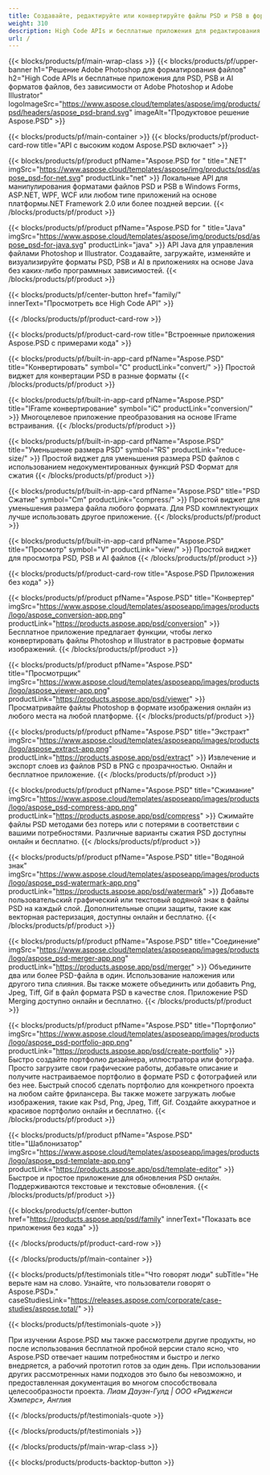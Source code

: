 ```yaml
---
title: Создавайте, редактируйте или конвертируйте файлы PSD и PSB в форматы PDF и изображений
weight: 310
description: High Code APIs и бесплатные приложения для редактирования файлов с Photoshop. Способность обновлять свойства слоя, добавить водяной знак вращения масштаба Flip Crop Gathering Raster Conversion.
url: /
---
```


{{< blocks/products/pf/main-wrap-class >}}
{{< blocks/products/pf/upper-banner h1="Решение Adobe Photoshop для форматирования файлов" h2="High Code APIs и бесплатные приложения для PSD, PSB и AI форматов файлов, без зависимости от Adobe Photoshop и Adobe Illustrator" logoImageSrc="https://www.aspose.cloud/templates/aspose/img/products/psd/headers/aspose_psd-brand.svg" imageAlt="Продуктовое решение Aspose.PSD" >}}

{{< blocks/products/pf/main-container >}}
{{< blocks/products/pf/product-card-row title="API с высоким кодом Aspose.PSD включает" >}}

{{< blocks/products/pf/product pfName="Aspose.PSD for " title=".NET" imgSrc="https://www.aspose.cloud/templates/aspose/img/products/psd/aspose_psd-for-net.svg" productLink="net" >}}
Локальные API для манипулирования форматами файлов PSD и PSB в Windows Forms, ASP.NET, WPF, WCF или любом типе приложений на основе платформы.NET Framework 2.0 или более поздней версии.
{{< /blocks/products/pf/product >}}

{{< blocks/products/pf/product pfName="Aspose.PSD for " title="Java" imgSrc="https://www.aspose.cloud/templates/aspose/img/products/psd/aspose_psd-for-java.svg" productLink="java" >}}
API Java для управления файлами Photoshop и Illustrator. Создавайте, загружайте, изменяйте и визуализируйте форматы PSD, PSB и AI в приложениях на основе Java без каких-либо программных зависимостей.
{{< /blocks/products/pf/product >}}

{{< blocks/products/pf/center-button href="family/" innerText="Просмотреть все High Code API" >}}

{{< /blocks/products/pf/product-card-row >}}

{{< blocks/products/pf/product-card-row title="Встроенные приложения Aspose.PSD с примерами кода" >}}

{{< blocks/products/pf/built-in-app-card pfName="Aspose.PSD" title="Конвертировать" symbol="C" productLink="convert/" >}}
Простой виджет для конвертации PSD в разные форматы
{{< /blocks/products/pf/product >}}

{{< blocks/products/pf/built-in-app-card pfName="Aspose.PSD" title="IFrame конвертирование" symbol="iC" productLink="conversion/" >}}
Многоцелевое приложение преобразования на основе IFrame встраивания.
{{< /blocks/products/pf/product >}}

{{< blocks/products/pf/built-in-app-card pfName="Aspose.PSD" title="Уменьшение размера PSD" symbol="RS" productLink="reduce-size/" >}}
Простой виджет для уменьшения размера PSD файлов с использованием недокументированных функций PSD Формат для сжатия
{{< /blocks/products/pf/product >}}

{{< blocks/products/pf/built-in-app-card pfName="Aspose.PSD" title="PSD Сжатие" symbol="Cm" productLink="compress/" >}}
Простой виджет для уменьшения размера файла любого формата. Для PSD комплектующих лучше использовать другое приложение.
{{< /blocks/products/pf/product >}}

{{< blocks/products/pf/built-in-app-card pfName="Aspose.PSD" title="Просмотр" symbol="V" productLink="view/" >}}
Простой виджет для просмотра PSD, PSB и AI файлов
{{< /blocks/products/pf/product >}}
																			   
{{< blocks/products/pf/product-card-row title="Aspose.PSD Приложения без кода" >}}

{{< blocks/products/pf/product pfName="Aspose.PSD" title="Конвертер" imgSrc="https://www.aspose.cloud/templates/asposeapp/images/products/logo/aspose_conversion-app.png" productLink="https://products.aspose.app/psd/conversion" >}}
Бесплатное приложение предлагает функции, чтобы легко конвертировать файлы Photoshop и Illustrator в растровые форматы изображений.
{{< /blocks/products/pf/product >}}

{{< blocks/products/pf/product pfName="Aspose.PSD" title="Просмотрщик" imgSrc="https://www.aspose.cloud/templates/asposeapp/images/products/logo/aspose_viewer-app.png" productLink="https://products.aspose.app/psd/viewer" >}}
Просматривайте файлы Photoshop в формате изображения онлайн из любого места на любой платформе.
{{< /blocks/products/pf/product >}}

{{< blocks/products/pf/product pfName="Aspose.PSD" title="Экстракт" imgSrc="https://www.aspose.cloud/templates/asposeapp/images/products/logo/aspose_extract-app.png" productLink="https://products.aspose.app/psd/extract" >}}
Извлечение и экспорт слоев из файлов PSD в PNG с прозрачностью. Онлайн и бесплатное приложение.
{{< /blocks/products/pf/product >}}

{{< blocks/products/pf/product pfName="Aspose.PSD" title="Сжимание" imgSrc="https://www.aspose.cloud/templates/asposeapp/images/products/logo/aspose_psd-compress-app.png" productLink="https://products.aspose.app/psd/compress" >}}
Сжимайте файлы PSD методами без потерь или с потерями в соответствии с вашими потребностями. Различные варианты сжатия PSD доступны онлайн и бесплатно.
{{< /blocks/products/pf/product >}}

{{< blocks/products/pf/product pfName="Aspose.PSD" title="Водяной знак" imgSrc="https://www.aspose.cloud/templates/asposeapp/images/products/logo/aspose_psd-watermark-app.png" productLink="https://products.aspose.app/psd/watermark" >}}
Добавьте пользовательский графический или текстовый водяной знак в файлы PSD на каждый слой. Дополнительные опции защиты, такие как векторная растеризация, доступны онлайн и бесплатно.
{{< /blocks/products/pf/product >}}

{{< blocks/products/pf/product pfName="Aspose.PSD" title="Соединение" imgSrc="https://www.aspose.cloud/templates/asposeapp/images/products/logo/aspose_psd-merger-app.png" productLink="https://products.aspose.app/psd/merger" >}}
Объедините два или более PSD-файла в один. Использование наложения или другого типа слияния. Вы также можете объединить или добавить Png, Jpeg, Tiff, Gif в файл формата PSD в качестве слоя. Приложение PSD Merging доступно онлайн и бесплатно.
{{< /blocks/products/pf/product >}}

{{< blocks/products/pf/product pfName="Aspose.PSD" title="Портфолио" imgSrc="https://www.aspose.cloud/templates/asposeapp/images/products/logo/aspose_psd-portfolio-app.png" productLink="https://products.aspose.app/psd/create-portfolio" >}}
Быстро создайте портфолио дизайнера, иллюстратора или фотографа. Просто загрузите свои графические работы, добавьте описание и получите настраиваемое портфолио в формате PSD с фотографией или без нее. Быстрый способ сделать портфолио для конкретного проекта на любом сайте фрилансера. Вы также можете загружать любые изображения, такие как Psd, Png, Jpeg, Tiff, Gif. Создайте аккуратное и красивое портфолио онлайн и бесплатно.
{{< /blocks/products/pf/product >}}

{{< blocks/products/pf/product pfName="Aspose.PSD" title="Шаблонизатор" imgSrc="https://www.aspose.cloud/templates/asposeapp/images/products/logo/aspose_psd-template-app.png" productLink="https://products.aspose.app/psd/template-editor" >}}
Быстрое и простое приложение для обновления PSD онлайн. Поддерживаются текстовые и текстовые обновления.
{{< /blocks/products/pf/product >}}

{{< blocks/products/pf/center-button href="https://products.aspose.app/psd/family" innerText="Показать все приложения без кода" >}}

{{< /blocks/products/pf/product-card-row >}}

{{< /blocks/products/pf/main-container >}}

{{< blocks/products/pf/testimonials title="Что говорят люди" subTitle="Не верьте нам на слово. Узнайте, что пользователи говорят о Aspose.PSD»." caseStudiesLink="https://releases.aspose.com/corporate/case-studies/aspose.total/" >}}

{{< blocks/products/pf/testimonials-quote >}}
<p class="first">
 При изучении Aspose.PSD мы также рассмотрели другие продукты, но после использования бесплатной пробной версии стало ясно, что Aspose.PSD отвечает нашим потребностям и быстро и легко внедряется, а рабочий прототип готов за один день. При использовании других рассмотренных нами подходов это было бы невозможно, и предоставленная документация во многом способствовала целесообразности проекта.
 <em>
  Лиам Дауэн-Гулд | ООО «Ридженси Хэмперс», Англия
 </em>
</p>

{{< /blocks/products/pf/testimonials-quote >}}

{{< /blocks/products/pf/testimonials >}}

{{< /blocks/products/pf/main-wrap-class >}}

{{< blocks/products/products-backtop-button >}}
